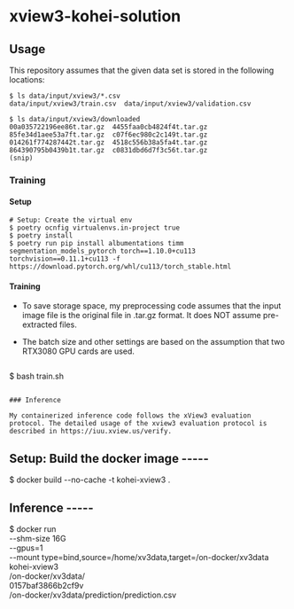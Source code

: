 # xview3-kohei-solution

## Usage

This repository assumes that the given data set is stored in the following locations:

```
$ ls data/input/xview3/*.csv
data/input/xview3/train.csv  data/input/xview3/validation.csv

$ ls data/input/xview3/downloaded
00a035722196ee86t.tar.gz  4455faa0cb4824f4t.tar.gz  85fe34d1aee53a7ft.tar.gz  c07f6ec980c2c149t.tar.gz
014261f774287442t.tar.gz  4518c556b38a5fa4t.tar.gz  864390795b0439b1t.tar.gz  c0831dbd6d7f3c56t.tar.gz
(snip)
```

### Training

#### Setup

```
# Setup: Create the virtual env
$ poetry ocnfig virtualenvs.in-project true
$ poetry install
$ poetry run pip install albumentations timm segmentation_models_pytorch torch==1.10.0+cu113 torchvision==0.11.1+cu113 -f https://download.pytorch.org/whl/cu113/torch_stable.html
```

#### Training

* To save storage space, my preprocessing code assumes that the input image file is the original file in .tar.gz format. It does NOT assume pre-extracted files.
* The batch size and other settings are based on the assumption that two RTX3080 GPU cards are used.

    ```
$ bash train.sh
```

### Inference

My containerized inference code follows the xView3 evaluation protocol. The detailed usage of the xview3 evaluation protocol is described in https://iuu.xview.us/verify.

```
## Setup: Build the docker image -----
$ docker build --no-cache -t kohei-xview3 .

## Inference -----
$ docker run \
    --shm-size 16G \
    --gpus=1 \
    --mount type=bind,source=/home/xv3data,target=/on-docker/xv3data \
    kohei-xview3 \
    /on-docker/xv3data/ \
    0157baf3866b2cf9v \
    /on-docker/xv3data/prediction/prediction.csv
```
